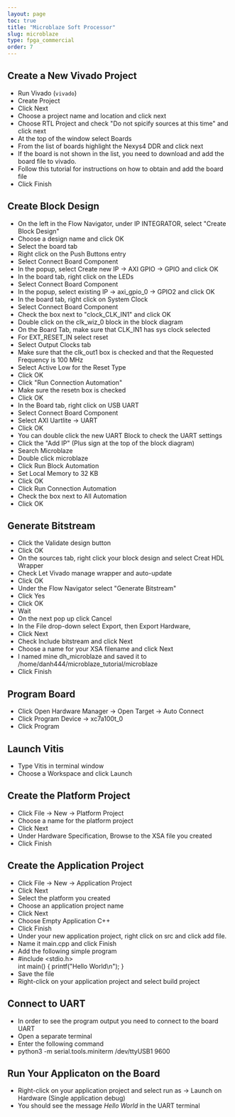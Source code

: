 ```yaml
---
layout: page
toc: true
title: "Microblaze Soft Processor"
slug: microblaze
type: fpga_commercial
order: 7
---
```


## Create a New Vivado Project
*  Run Vivado (`vivado`)
*  Create Project
*  Click Next
*  Choose a project name and location and click next
*  Choose RTL Project and check "Do not spicify sources at this time" and click next
*  At the top of the window select Boards
*  From the list of boards highlight the Nexys4 DDR and click next
  *  If the board is not shown in the list, you need to download and add the board file to vivado. 
  *  Follow this tutorial for instructions on how to obtain and add the board file
*  Click Finish
## Create Block Design
*  On the left in the Flow Navigator, under IP INTEGRATOR, select "Create Block Design"
*  Choose a design name and click OK
*  Select the board tab
*  Right click on the Push Buttons entry
*  Select Connect Board Component
*  In the popup, select Create new IP -> AXI GPIO -> GPIO and click OK
*  In the board tab, right click on the LEDs
*  Select Connect Board Component
*  In the popup, select existing IP -> axi_gpio_0 -> GPIO2 and click OK
*  In the board tab, right click on System Clock
*  Select Connect Board Component
*  Check the box next to "clock_CLK_IN1" and click OK
*  Double click on the clk_wiz_0 block in the block diagram
*  On the Board Tab, make sure that CLK_IN1 has sys clock selected
*  For EXT_RESET_IN select reset
*  Select Output Clocks tab
*  Make sure that the clk_out1 box is checked and that the Requested Frequency is 100 MHz
*  Select Active Low for the Reset Type
*  Click OK
*  Click "Run Connection Automation"
*  Make sure the resetn box is checked
*  Click OK
*  In the Board tab, right click on USB UART
*  Select Connect Board Component
*  Select AXI Uartlite -> UART
*  Click OK
  *  You can double click the new UART Block to check the UART settings
*  Click the "Add IP" (Plus sign at the top of the block diagram)
*  Search Microblaze
*  Double click microblaze
*  Click Run Block Automation
*  Set Local Memory to 32 KB
*  Click OK
*  Click Run Connection Automation
*  Check the box next to All Automation
*  Click OK
## Generate Bitstream
*  Click the Validate design button
*  Click OK
*  On the sources tab, right click your block design and select Creat HDL Wrapper
*  Check Let Vivado manage wrapper and auto-update
*  Click OK
*  Under the Flow Navigator select "Generate Bitstream"
*  Click Yes
*  Click OK
*  Wait
*  On the next pop up click Cancel
*  In the File drop-down select Export, then Export Hardware,
*  Click Next
*  Check Include bitstream and click Next
*  Choose a name for your XSA filename and click Next
  * I named mine dh_microblaze and saved it to /home/danh444/microblaze_tutorial/microblaze
* Click Finish
## Program Board
* Click Open Hardware Manager -> Open Target -> Auto Connect
* Click Program Device -> xc7a100t_0
* Click Program
## Launch Vitis
*  Type Vitis in terminal window
*  Choose a Workspace and click Launch
## Create the Platform Project
*  Click File -> New -> Platform Project
*  Choose a name for the platform project
*  Click Next
*  Under Hardware Specification, Browse to the XSA file you created
*  Click Finish
## Create the Application Project
*  Click File -> New -> Application Project
*  Click Next
*  Select the platform you created
*  Choose an application project name
*  Click Next
*  Choose Empty Application C++
*  Click Finish
*  Under your new application project, right click on src and click add file.
*  Name it main.cpp and click Finish
*  Add the following simple program
*  #include <stdio.h>  
     int main() {
     printf("Hello World\n");
   }
*  Save the file
*  Right-click on your application project and select build project
## Connect to UART
*  In order to see the program output you need to connect to the board UART
*  Open a separate terminal
*  Enter the following command
  * python3 -m serial.tools.miniterm /dev/ttyUSB1 9600 
## Run Your Applicaton on the Board
*  Right-click on your application project and select run as -> Launch on Hardware (Single application debug)
* You should see the message *Hello World* in the UART terminal


